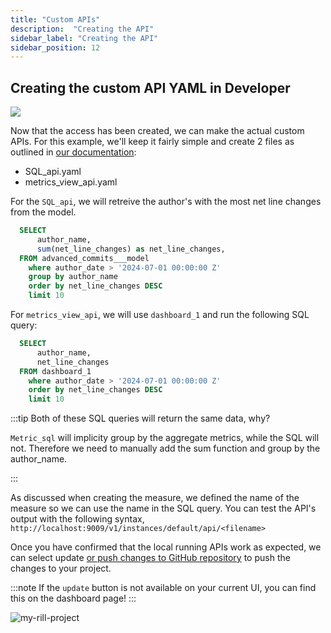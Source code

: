```yaml
---
title: "Custom APIs"
description:  "Creating the API"
sidebar_label: "Creating the API"
sidebar_position: 12
---
```


## Creating the custom API YAML in Developer

<img src = '/img/tutorials/303/create-api.gif' class='rounded-gif' />
<br />

Now that the access has been created, we can make the actual custom APIs. For this example, we'll keep it fairly simple and create 2 files as outlined in [our documentation](https://docs.rilldata.com/integrate/custom-apis/):

- SQL_api.yaml
- metrics_view_api.yaml


For the `SQL_api`, we will retreive the author's with the most net line changes from the model.
```sql
  SELECT 
      author_name, 
      sum(net_line_changes) as net_line_changes,
  FROM advanced_commits___model 
    where author_date > '2024-07-01 00:00:00 Z' 
    group by author_name 
    order by net_line_changes DESC  
    limit 10 
```



For `metrics_view_api`, we will use `dashboard_1` and run the following SQL query:
```sql
  SELECT 
      author_name, 
      net_line_changes 
  FROM dashboard_1 
    where author_date > '2024-07-01 00:00:00 Z' 
    order by net_line_changes DESC 
    limit 10
```


:::tip 
Both of these SQL queries will return the same data, why? 

`Metric_sql` will implicity group by the aggregate metrics, while the SQL will not. Therefore we need to manually add the sum function and group by the author_name. 

:::

As discussed when creating the measure, we defined the name of the measure so we can use the name in the SQL query. You can test the API's output with the following syntax, `http://localhost:9009/v1/instances/default/api/<filename>`

Once you have confirmed that the local running APIs work as expected, we can select update [or push changes to GitHub repository](../../rill_advanced_features/advanced_developer/update-rill-cloud.md) to push the changes to your project.

:::note
If the `update` button is not available on your current UI, you can find this on the dashboard page!
:::

![my-rill-project](/img/tutorials/303/api-status.png)

